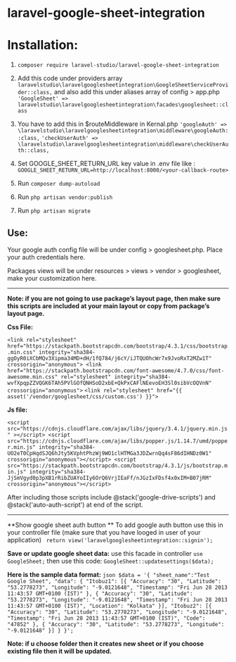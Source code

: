 # laravel-google-sheet-integration
# Installation:
1. `composer require laravel-studio/laravel-google-sheet-integration`

2.  Add this code under providers array
`laravelstudio\laravelgooglesheetintegration\GoogleSheetServiceProvider::class,`
and also add this under aliases array of config > app.php
`'GoogleSheet' => laravelstudio\laravelgooglesheetintegration\facades\googlesheet::class`

3. You have to add this in $routeMiddleware in Kernal.php 
`'googleAuth' => \laravelstudio\laravelgooglesheetintegration\middleware\googleAuth::class,`
`'checkUserAuth' => \laravelstudio\laravelgooglesheetintegration\middleware\checkUserAuth::class,`

4. Set GOOGLE_SHEET_RETURN_URL key value in .env file like :
`GOOGLE_SHEET_RETURN_URL=http://localhost:8000/<your-callback-route>`

5. Run `composer dump-autoload`
6. Run `php artisan vendor:publish`
7. Run `php artisan migrate`

## Use:
Your google auth config file will be under config > googlesheet.php. Place your auth credentials here.

Packages views will be under resources > views > vendor > googlesheet, make your customization here.

------------


**Note: if you are not going to use package’s layout page, then make sure this scripts are included at your main layout or copy from package’s layout page.**

**Css File:**

`<link rel="stylesheet" href="https://stackpath.bootstrapcdn.com/bootstrap/4.3.1/css/bootstrap.min.css" integrity="sha384-ggOyR0iXCbMQv3Xipma34MD+dH/1fQ784/j6cY/iJTQUOhcWr7x9JvoRxT2MZw1T" crossorigin="anonymous">
    <link href="https://stackpath.bootstrapcdn.com/font-awesome/4.7.0/css/font-awesome.min.css" rel="stylesheet" integrity="sha384-wvfXpqpZZVQGK6TAh5PVlGOfQNHSoD2xbE+QkPxCAFlNEevoEH3Sl0sibVcOQVnN" crossorigin="anonymous">`
`<link rel="stylesheet" href="{{ asset('/vendor/googlesheet/css/custom.css') }}">`


**Js file:**

`<script src="https://cdnjs.cloudflare.com/ajax/libs/jquery/3.4.1/jquery.min.js" ></script>
    <script src="https://cdnjs.cloudflare.com/ajax/libs/popper.js/1.14.7/umd/popper.min.js" integrity="sha384-UO2eT0CpHqdSJQ6hJty5KVphtPhzWj9WO1clHTMGa3JDZwrnQq4sF86dIHNDz0W1" crossorigin="anonymous"></script>
    <script src="https://stackpath.bootstrapcdn.com/bootstrap/4.3.1/js/bootstrap.min.js" integrity="sha384-JjSmVgyd0p3pXB1rRibZUAYoIIy6OrQ6VrjIEaFf/nJGzIxFDsf4x0xIM+B07jRM" crossorigin="anonymous"></script>`

After including those scripts include @stack('google-drive-scripts')
  and  @stack('auto-auth-script') at end of the script.
  

------------

**Show google sheet auth button **
  To add google auth button use this in your controller file (make sure that you have looged in user of your application) 
  ` return view('laravelgooglesheetintegration::signin');`
  
**Save or update google sheet data:**
use this facade in controller `use GoogleSheet;`
then use this code: 
`GoogleSheet::updatesettings($data);`
 
**Here is the sample data format:**
    ```json $data = '{
                "sheet_name":"Test Google Sheet",
                "data": {
                    "Itobuz1": [{
                    "Accuracy": "30",
                    "Latitude": "53.2778273",
                    "Longitude": "-9.0121648",
                    "Timestamp": "Fri Jun 28 2013 11:43:57 GMT+0100 (IST)"
                }, {
                    "Accuracy": "30",
                    "Latitude": "53.2778273",
                    "Longitude": "-9.0121648",
                    "Timestamp": "Fri Jun 28 2013 11:43:57 GMT+0100 (IST)",
                    "Location": "Kolkata"
                }],
                   "Itobuz2": [{
                    "Accuracy": "30",
                    "Latitude": "53.2778273",
                    "Longitude": "-9.0121648",
                    "Timestamp": "Fri Jun 28 2013 11:43:57 GMT+0100 (IST)",
                    "Code": "47852"
                }, {
                    "Accuracy": "30",
                    "Latitude": "53.2778273",
                    "Longitude": "-9.0121648"
                }]
                }
            }';```

**Note: if u choose folder then it creates new sheet or if you choose existing file then it will be updated.**

